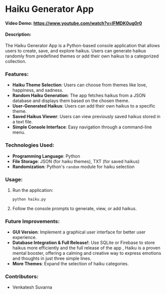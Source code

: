 # Haiku Generator App

#### Video Demo:  <https://www.youtube.com/watch?v=lFMDK0ug0r0>

#### Description:
The Haiku Generator App is a Python-based console application that allows users to create, save, and explore haikus. Users can generate haikus randomly from predefined themes or add their own haikus to a categorized collection.

### Features:
- **Haiku Theme Selection**: Users can choose from themes like love, happiness, and sadness.
- **Random Haiku Generation**: The app fetches haikus from a JSON database and displays them based on the chosen theme.
- **User-Generated Haikus**: Users can add their own haikus to a specific theme.
- **Saved Haikus Viewer**: Users can view previously saved haikus stored in a text file.
- **Simple Console Interface**: Easy navigation through a command-line menu.

### Technologies Used:
- **Programming Language**: Python
- **File Storage**: JSON (for haiku themes), TXT (for saved haikus)
- **Randomization**: Python's `random` module for haiku selection

### Usage:
1. Run the application:  
   ```
   python haiku.py
   ```
2. Follow the console prompts to generate, view, or add haikus.

### Future Improvements:
- **GUI Version**: Implement a graphical user interface for better user experience.
- **Database Integration & Full Release!**: Use SQLite or Firebase to store haikus more efficiently and the full release of the app , Haiku is a proven mental booster, offering a calming and creative way to express emotions and thoughts in just three simple lines.
- **More Themes**: Expand the selection of haiku categories.

### Contributors:
- Venkatesh Suvarna

